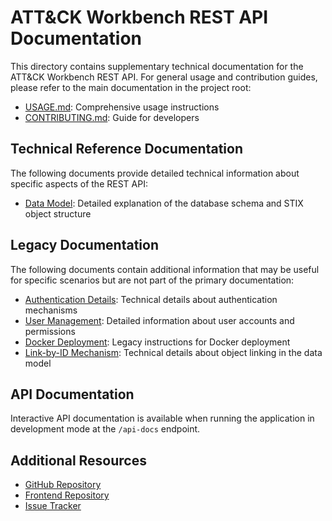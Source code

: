 # ATT&CK Workbench REST API Documentation

This directory contains supplementary technical documentation for the ATT&CK Workbench REST API. For general usage and contribution guides, please refer to the main documentation in the project root:

- [USAGE.md](../USAGE.md): Comprehensive usage instructions
- [CONTRIBUTING.md](../CONTRIBUTING.md): Guide for developers

## Technical Reference Documentation

The following documents provide detailed technical information about specific aspects of the REST API:

- [Data Model](data-model.md): Detailed explanation of the database schema and STIX object structure

## Legacy Documentation

The following documents contain additional information that may be useful for specific scenarios but are not part of the primary documentation:

- [Authentication Details](legacy/authentication.md): Technical details about authentication mechanisms
- [User Management](legacy/user-management.md): Detailed information about user accounts and permissions
- [Docker Deployment](legacy/docker.md): Legacy instructions for Docker deployment
- [Link-by-ID Mechanism](legacy/link-by-id.md): Technical details about object linking in the data model

## API Documentation

Interactive API documentation is available when running the application in development mode at the `/api-docs` endpoint.

## Additional Resources

- [GitHub Repository](https://github.com/center-for-threat-informed-defense/attack-workbench-rest-api)
- [Frontend Repository](https://github.com/center-for-threat-informed-defense/attack-workbench-frontend)
- [Issue Tracker](https://github.com/center-for-threat-informed-defense/attack-workbench-rest-api/issues)